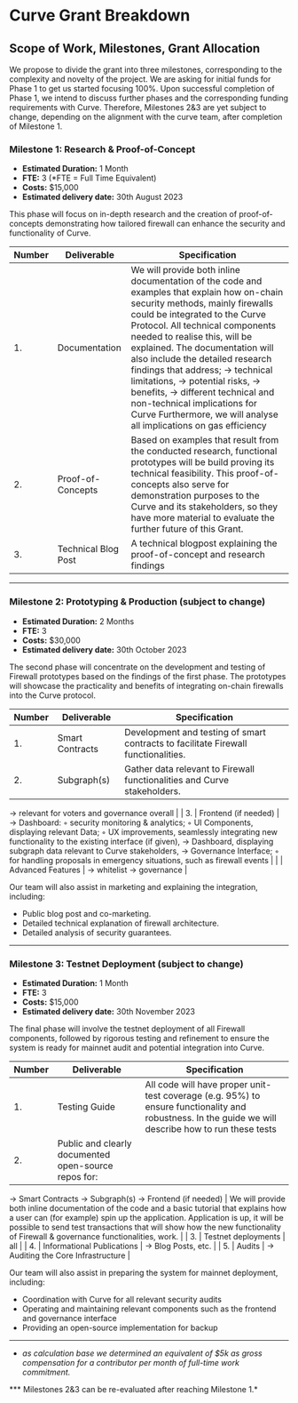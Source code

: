# Curve Grant Breakdown

## **Scope of Work, Milestones, Grant Allocation**

We propose to divide the grant into three milestones, corresponding to the complexity and novelty of the project. We are asking for initial funds for Phase 1 to get us started focusing 100%. Upon successful completion of Phase 1, we intend to discuss further phases and the corresponding funding requirements with Curve. Therefore, Milestones 2&3 are yet subject to change, depending on the alignment with the curve team, after completion of Milestone 1.

### **Milestone 1: Research & Proof-of-Concept**

- **Estimated Duration:** 1 Month
- **FTE:** 3 (*FTE = Full Time Equivalent)
- **Costs:** $15,000
- **Estimated delivery date:** 30th August 2023

This phase will focus on in-depth research and the creation of proof-of-concepts demonstrating how tailored firewall can enhance the security and functionality of Curve.

| Number | Deliverable | Specification |
| --- | --- | --- |
| 1. | Documentation | We will provide both inline documentation of the code and examples that explain how on-chain security methods, mainly firewalls could be integrated to the Curve Protocol. All technical components needed to realise this, will be explained. The documentation will also include the detailed research findings that address; → technical limitations, → potential risks, → benefits, → different technical and non-technical implications for Curve Furthermore, we will analyse all implications on gas efficiency  |
| 2. | Proof-of-Concepts | Based on examples that result from the conducted research, functional prototypes will be build proving its technical feasibility. This proof-of-concepts also serve for demonstration purposes to the Curve and its stakeholders, so they have more material to evaluate the further future of this Grant. |
| 3. | Technical Blog Post | A technical blogpost explaining the proof-of-concept and research findings |

---

### Milestone 2: Prototyping & Production (subject to change)

- **Estimated Duration:** 2 Months
- **FTE:** 3
- **Costs:** $30,000
- **Estimated delivery date:** 30th October 2023

The second phase will concentrate on the development and testing of Firewall prototypes based on the findings of the first phase. The prototypes will showcase the practicality and benefits of integrating on-chain firewalls into the Curve protocol.

| Number | Deliverable | Specification |
| --- | --- | --- |
| 1. | Smart Contracts | Development and testing of smart contracts to facilitate Firewall functionalities. |
| 2. | Subgraph(s) | Gather data relevant to Firewall functionalities and Curve stakeholders.

→ relevant for voters and governance overall |
| 3. | Frontend (if needed) | → Dashboard: ◦ security monitoring & analytics; ◦ UI Components, displaying relevant Data; ◦ UX improvements, seamlessly integrating new functionality to the existing interface (if given), → Dashboard, displaying subgraph data relevant to Curve stakeholders, → Governance Interface; ◦ for handling proposals in emergency situations, such as firewall events |
|  | Advanced Features | → whitelist
→ governance |

Our team will also assist in marketing and explaining the integration, including:

- Public blog post and co-marketing.
- Detailed technical explanation of firewall architecture.
- Detailed analysis of security guarantees.

---

### Milestone 3: Testnet Deployment (subject to change)

- **Estimated Duration:** 1 Month
- **FTE:** 3
- **Costs:** $15,000
- **Estimated delivery date:** 30th November 2023

The final phase will involve the testnet deployment of all Firewall components, followed by rigorous testing and refinement to ensure the system is ready for mainnet audit and potential integration into Curve.

| Number | Deliverable | Specification |
| --- | --- | --- |
| 1. | Testing Guide | All code will have proper unit-test coverage (e.g. 95%) to ensure functionality and robustness. In the guide we will describe how to run these tests |
| 2. | Public and clearly documented open-source repos for:
→ Smart Contracts
→ Subgraph(s)
→ Frontend (if needed) | We will provide both inline documentation of the code and a basic tutorial that explains how a user can (for example) spin up the application. Application is up, it will be possible to send test transactions that will show how the new functionality of Firewall & governance functionalities, work. |
| 3. | Testnet deployments | all |
| 4. | Informational Publications | → Blog Posts, etc. |
| 5. | Audits | → Auditing the Core Infrastructure |

Our team will also assist in preparing the system for mainnet deployment, including:

- Coordination with Curve for all relevant security audits
- Operating and maintaining relevant components such as the frontend and governance interface
- Providing an open-source implementation for backup

---

* *as calculation base we determined an equivalent of $5k as gross compensation for a contributor per month of full-time work commitment.*

*** Milestones 2&3 can be re-evaluated after reaching Milestone 1.*

